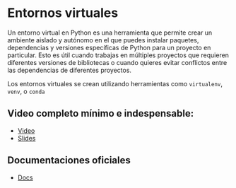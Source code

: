 # Entornos virtuales

Un entorno virtual en Python es una herramienta que permite crear un ambiente aislado y autónomo en el que puedes instalar paquetes, dependencias y versiones específicas de Python para un proyecto en particular. Esto es útil cuando trabajas en múltiples proyectos que requieren diferentes versiones de bibliotecas o cuando quieres evitar conflictos entre las dependencias de diferentes proyectos.

Los entornos virtuales se crean utilizando herramientas como `virtualenv`, `venv`, o `conda`

## Video completo mínimo e indespensable:

- [Video](https://youtu.be/_Y9eMYwXaiE)
- [Slides](./slides.ipynb)


## Documentaciones oficiales

- [Docs](https://virtualenv.pypa.io/en/latest/)

